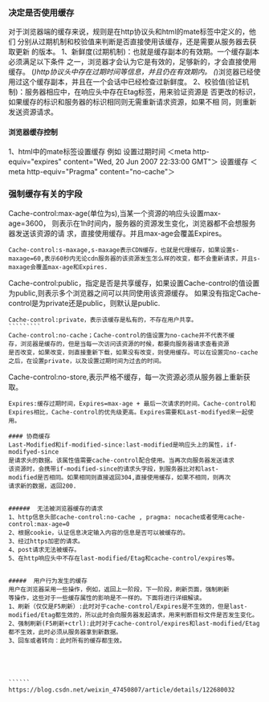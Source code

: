 ### 决定是否使用缓存
对于浏览器端的缓存来说，规则是在http协议头和html的mate标签中定义的，他们
分别从过期机制和校验值来判断是否直接使用该缓存，还是需要从服务器去获取更新
的版本。
1、新鲜度(过期机制)：也就是缓存副本的有效期。一个缓存副本必须满足以下条件
之一，浏览器才会认为它是有效的，足够新的，才会直接使用缓存。
(*)http协议头中存在过期时间等信息，并且仍在有效期内。
(*)浏览器已经使用过这个缓存副本，并且在一个会话中已经检查过新鲜度。
2、校验值(验证机制)：服务器相应中，在响应头中存在Etag标签，用来验证资源是
否更改的标识，如果缓存的标识和服务器的标识相同则无需重新请求资源，如果不相
同，则重新发送资源请求。

#### 浏览器缓存控制
1、html中的mate标签设置缓存
例如
设置过期时间
＜meta http-equiv="expires" content="Wed, 20 Jun 2007 22:33:00 GMT"＞ 
设置缓存
＜meta http-equiv="Pragma" content="no-cache"＞ 

###   强制缓存有关的字段

Cache-control:max-age(单位为s),当某一个资源的响应头设置max-age=3600，
则表示在1h时间内，服务器的资源发生变化，浏览器都不会想服务器发送该资源的请
求，直接使用缓存。并且max-age会覆盖Expires。
````````````
Cache-control:s-maxage,s-maxage表示CDN缓存，也就是代理缓存，如果设置s-maxage=60,表示60秒内无论cdn服务器的该资源发生怎么样的改变，都不会重新请求，并且s-maxage会覆盖max-age和Expires.
````````````
Cache-control:public，指定是否是共享缓存，如果设置Cache-control的值设置为public,则表示多个浏览器之间可以共同使用该资源缓存。
如果没有指定Cache-control是为private还是public，则默认是public.
``````````
Cache-control:private，表示该缓存是私有的，不存在用户共享。
`````````
Cache-control:no-cache；Cache-control的值设置为no-cache并不代表不缓
存，浏览器是缓存的，但是当每一次访问该资源的时候，都要向服务器请求查看资源
是否改变，如果改变，则直接重新下载，如果没有改变，则使用缓存。可以在设置完no-cache之后，在设置private，以及设置过期时间为过去的时间。
```````````
Cache-control:no-store,表示严格不缓存，每一次资源必须从服务器上重新获取。
``````````
Expires:缓存过期时间，Expires=max-age + 最后一次请求的时间。Cache-control和Expires相比，Cache-control的优先级更高。Expires需要和Last-modifyed来一起使用。

#### 协商缓存
Last-Modified和if-modified-since:last-modified是响应头上的属性，if-modifyed-since
是请求头的数据。该属性值需要cache-control配合使用。当再次向服务器发送请求
该资源时，会携带if-modified-since的请求头字段，到服务器比对和last-
modified是否相同。如果相同则直接返回304,直接使用缓存，如果不相同，则再次
请求新的数据，返回200.


######  无法被浏览器缓存的请求
1、http信息头部cache-control:no-cache , pragma: nocache或者使用cache-control:max-age=0
2、根据cookie，认证信息决定输入内容的信息是否可以被缓存的。
3、经过https加密的请求。
4、post请求无法被缓存。
5、在http响应头中不存在last-modified/Etag和cache-control/expires等。


#####  用户行为发生的缓存
用户在浏览器采用一些操作，例如，返回上一阶段，下一阶段，刷新页面，强制刷新
等操作，这些对于一些缓存属性的影响是不一样的。下面将进行详细解读。
1、刷新（仅仅是F5刷新）:此时对于cache-control/Expires是不生效的，但是last-modified/Etag都生效的，所以此时会向服务器发起请求，用来判断目标文件是否发生变化。
2、强制刷新(F5刷新+ctrl):此时对于cache-control/expires和last-modified/Etag都不生效，此时必须从服务器拿到新数据。
3、回车或者转向：此时所有的缓存都生效。





``````
https://blog.csdn.net/weixin_47450807/article/details/122680032